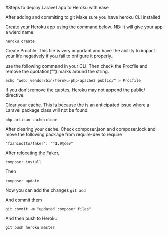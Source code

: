 #Steps to deploy Laravel app to Heroku with ease

After adding and commiting to git
Make sure you have heroku CLI installed

Create your Heroku app using the command below.
NB: It will give your app a wierd name.

``` heroku create ```

Create Procfile. This file is very important and have the abillity to impact your life negatively if you fail to onfigure it properly.

use the following command in your CLI. Then check the Procfile and remove the
quotation("") marks around the string.

``` echo "web: vendor/bin/heroku-php-apache2 public/" > Procfile ```

If you don't remove the quotes, Heroku may not append the public/ directive.

Clear your cache. This is because the is an anticipated issue where a Laravel 
package class will not be found.

``` php artisan cache:clear ```

After clearing your cache. Check composer.json and composer.lock and move the 
following package from require-dev to require

``` "fzaninotto/faker": "^1.9@dev" ```

After relocating the Faker, 

``` composer install ```

Then 

``` composer update ```

Now you can add the changes
``` git add ```

And commit them

``` git commit -m "updated composer files" ```

And then push to Heroku

``` git push heroku master ```
